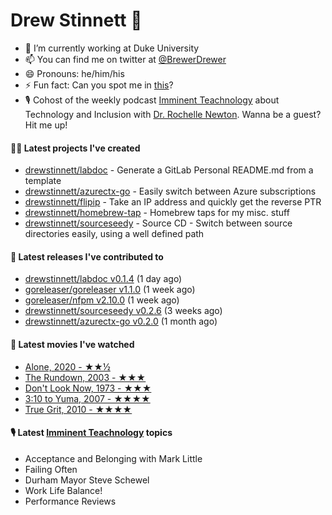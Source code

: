 
# Drew Stinnett 👋

- 🔭 I’m currently working at Duke University
- 📫 You can find me on twitter at [@BrewerDrewer](https://twitter.com/BrewerDrewer)
- 😄 Pronouns: he/him/his
- ⚡ Fun fact: Can you spot me in [this](https://www.youtube.com/watch?v=oL9WnB0qHBA)?
- 🎙 Cohost of the weekly podcast [Imminent Teachnology](https://podcast.imminentteachnology.com/) about Technology and Inclusion with [Dr. Rochelle Newton](https://www.linkedin.com/in/drrochellenewton/). Wanna be a guest? Hit me up!

#### 👨‍💻 Latest projects I've created
- [drewstinnett/labdoc](https://github.com/drewstinnett/labdoc) - Generate a GitLab Personal README.md from a template
- [drewstinnett/azurectx-go](https://github.com/drewstinnett/azurectx-go) - Easily switch between Azure subscriptions
- [drewstinnett/flipip](https://github.com/drewstinnett/flipip) - Take an IP address and quickly get the reverse PTR
- [drewstinnett/homebrew-tap](https://github.com/drewstinnett/homebrew-tap) - Homebrew taps for my misc. stuff
- [drewstinnett/sourceseedy](https://github.com/drewstinnett/sourceseedy) - Source CD - Switch between source directories easily, using a well defined path

#### 🚀 Latest releases I've contributed to
- [drewstinnett/labdoc v0.1.4](https://github.com/drewstinnett/labdoc/releases/tag/v0.1.4) (1 day ago)
- [goreleaser/goreleaser v1.1.0](https://github.com/goreleaser/goreleaser/releases/tag/v1.1.0) (1 week ago)
- [goreleaser/nfpm v2.10.0](https://github.com/goreleaser/nfpm/releases/tag/v2.10.0) (1 week ago)
- [drewstinnett/sourceseedy v0.2.6](https://github.com/drewstinnett/sourceseedy/releases/tag/v0.2.6) (3 weeks ago)
- [drewstinnett/azurectx-go v0.2.0](https://github.com/drewstinnett/azurectx-go/releases/tag/v0.2.0) (1 month ago)

#### 🍿 Latest movies I've watched
- [Alone, 2020 - ★★½](https://letterboxd.com/mondodrew/film/alone-2020-11/)
- [The Rundown, 2003 - ★★★](https://letterboxd.com/mondodrew/film/the-rundown/)
- [Don&#39;t Look Now, 1973 - ★★★](https://letterboxd.com/mondodrew/film/dont-look-now/)
- [3:10 to Yuma, 2007 - ★★★★](https://letterboxd.com/mondodrew/film/310-to-yuma-2007/)
- [True Grit, 2010 - ★★★★](https://letterboxd.com/mondodrew/film/true-grit-2010/)

#### 🎙 Latest [Imminent Teachnology](https://podcast.imminentteachnology.com/) topics
- Acceptance and Belonging with Mark Little
- Failing Often
- Durham Mayor Steve Schewel
- Work Life Balance!
- Performance Reviews